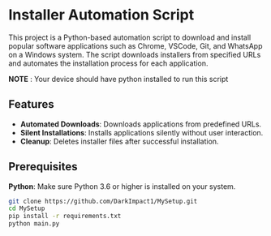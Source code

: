 # Installer Automation Script

This project is a Python-based automation script to download and install popular software applications such as Chrome, VSCode, Git, and WhatsApp on a Windows system. The script downloads installers from specified URLs and automates the installation process for each application.


**NOTE** : Your device should have python installed to run this script

## Features

- **Automated Downloads**: Downloads applications from predefined URLs.
- **Silent Installations**: Installs applications silently without user interaction.
- **Cleanup**: Deletes installer files after successful installation.

## Prerequisites

**Python**: Make sure Python 3.6 or higher is installed on your system.


```bash
git clone https://github.com/DarkImpact1/MySetup.git
cd MySetup
pip install -r requirements.txt
python main.py
```